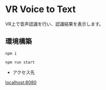 # VR Voice to Text
VR上で音声認識を行い、認識結果を表示します。

## 環境構築

```
npm i
```
```
npm run start
```

- アクセス先

[localhost:8080](http://localhost:8080/)


